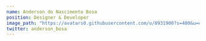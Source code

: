 ```yaml
---
name: Anderson do Nascimento Bosa
position: Designer & Developer
image_path: "https://avatars0.githubusercontent.com/u/8931900?s=400&u=e94396178893f0ee4e190650007c9d530d4b11de&v=4"
twitter: anderson_bosa
---
```

